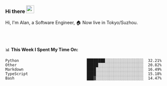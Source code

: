 ### Hi there <img src="https://media.giphy.com/media/hvRJCLFzcasrR4ia7z/giphy.gif" width="25px">

<!-- ![visitors](https://visitor-badge.glitch.me/badge?page_id=dislfyer.dislfyer) -->

Hi, I'm Alan, a Software Engineer, 🏠 Now live in Tokyo/Suzhou.

<br/>
<br/>

📊 **This Week I Spent My Time On:**


<!--START_SECTION:waka-->

```text
Python                              ████████░░░░░░░░░░░░░░░░░  32.21%
Other                               █████░░░░░░░░░░░░░░░░░░░░  20.82%
Markdown                            ████░░░░░░░░░░░░░░░░░░░░░  16.49%
TypeScript                          ████░░░░░░░░░░░░░░░░░░░░░  15.18%
Bash                                ███▓░░░░░░░░░░░░░░░░░░░░░  14.47%
```

<!--END_SECTION:waka-->

<!--
**About Me:**
 -->
